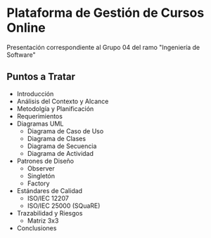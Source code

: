 # Plataforma de Gestión de Cursos Online

Presentación correspondiente al Grupo 04 del ramo "Ingeniería de Software"

## Puntos a Tratar

- Introducción
- Análisis del Contexto y Alcance
- Metodolgía y Planificación
- Requerimientos
- Diagramas UML
    - Diagrama de Caso de Uso
    - Diagrama de Clases
    - Diagrama de Secuencia
    - Diagrama de Actividad
- Patrones de Diseño
    - Observer
    - Singletón
    - Factory
- Estándares de Calidad
    - ISO/IEC 12207
    - ISO/IEC 25000 (SQuaRE)
- Trazabilidad y Riesgos
    - Matriz 3x3
- Conclusiones
